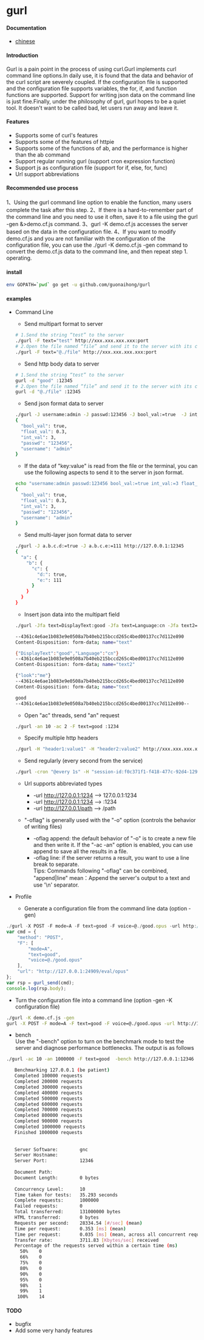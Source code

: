# gurl

#### Documentation
* [chinese](./README.md)

#### Introduction
Gurl is a pain point in the process of using curl.Gurl implements curl command line options.In daily use, it is found that the data and behavior of the curl script are severely coupled. If the configuration file is supported and the configuration file supports variables, the for, if, and function functions are supported. Support for writing json data on the command line is just fine.Finally, under the philosophy of gurl, gurl hopes to be a quiet tool. It doesn't want to be called bad, let users run away and leave it.

#### Features
- Supports some of curl's features
- Supports some of the features of httpie
- Supports some of the functions of ab, and the performance is higher than the ab command
- Support regular running gurl (support cron expression function)
- Support js as configuration file (support for if, else, for, func)
- Url support abbreviations

#### Recommended use process
1、Using the gurl command line option to enable the function, many users complete the task after this step.
2、If there is a hard-to-remember part of the command line and you need to use it often, save it to a file using the gurl -gen &>demo.cf.js command.
3、gurl -K demo.cf.js accesses the server based on the data in the configuration file.
4、If you want to modify demo.cf.js and you are not familiar with the configuration of the configuration file, you can use the ./gurl -K demo.cf.js -gen command to convert the demo.cf.js data to the command line, and then repeat step 1. operating.

#### install
```bash
env GOPATH=`pwd` go get -u github.com/guonaihong/gurl
```

#### examples
* Command Line
  * Send multipart format to server
  ```bash
  # 1.Send the string “test” to the server
  ./gurl -F text="test" http://xxx.xxx.xxx.xxx:port
  # 2.Open the file named “file” and send it to the server with its contents
  ./gurl -F text="@./file" http://xxx.xxx.xxx.xxx:port
  ```
  * Send http body data to server
  ```bash
  # 1.Send the string “test” to the server
  gurl -d "good" :12345
  # 2.Open the file named “file” and send it to the server with its contents
  gurl -d "@./file" :12345
  ```
  * Send json format data to server
  ```bash
  ./gurl -J username:admin -J passwd:123456 -J bool_val:=true  -J int_val:=3 -J float_val:=0.3 http://127.0.0.1:12345
  {
    "bool_val": true,
    "float_val": 0.3,
    "int_val": 3,
    "passwd": "123456",
    "username": "admin"
  }

  ```
  * If the data of "key:value" is read from the file or the terminal, you can use the following aspects to send it to the server in json format.
  ```bash
  echo "username:admin passwd:123456 bool_val:=true int_val:=3 float_val:=0.3"|xargs -d' ' -I {} echo -J {}|xargs ./gurl -url :12345
  {
    "bool_val": true,
    "float_val": 0.3,
    "int_val": 3,
    "passwd": "123456",
    "username": "admin"
  }
  ```
  * Send multi-layer json format data to server
  ```bash
  ./gurl -J a.b.c.d:=true -J a.b.c.e:=111 http://127.0.0.1:12345
  {
    "a": {
      "b": {
        "c": {
          "d:": true,
          "e:": 111
        }
      }
    }
  }

  ```
  * Insert json data into the multipart field

  ```bash
  ./gurl -Jfa text=DisplayText:good -Jfa text=Language:cn -Jfa text2=look:me -F text=good :12345

  --4361c4e6ae1b083e9e0508a7b40eb215bccd265c4bed00137cc7d112e890
  Content-Disposition: form-data; name="text"

  {"DisplayText":"good","Language":"cn"}
  --4361c4e6ae1b083e9e0508a7b40eb215bccd265c4bed00137cc7d112e890
  Content-Disposition: form-data; name="text2"

  {"look":"me"}
  --4361c4e6ae1b083e9e0508a7b40eb215bccd265c4bed00137cc7d112e890
  Content-Disposition: form-data; name="text"

  good
  --4361c4e6ae1b083e9e0508a7b40eb215bccd265c4bed00137cc7d112e890--
  ```
  * Open "ac" threads, send "an" request

  ```bash
  ./gurl -an 10 -ac 2 -F text=good :1234
  ```
  * Specify multiple http headers

  ```bash
  ./gurl -H "header1:value1" -H "header2:value2" http://xxx.xxx.xxx.xxx:port
  ```
  * Send regularly (every second from the service)

  ```bash
  ./gurl -cron "@every 1s" -H "session-id:f0c371f1-f418-477c-92d4-129c16c8e4d5" http://127.0.0.1:12345/asr/result
  ```
  * Url supports abbreviated types
    * -url http://127.0.0.1:1234 --> 127.0.0.1:1234
    * -url http://127.0.0.1:1234 --> :1234
    * -url http://127.0.0.1/path --> /path

  * "-oflag" is generally used with the "-o" option (controls the behavior of writing files)

    * -oflag append: the default behavior of "-o" is to create a new file and then write it. If the "-ac -an" option is enabled, you can use append to save all the results in a file.
    * -oflag line: if the server returns a result, you want to use a line break to separate.  
    Tips: Commands following "-oflag" can be combined,
     "append|line" mean：Append the server's output to a text and use '\n' separator.
 * Profile
   * Generate a configuration file from the command line data (option -gen)

  ```js
  ./gurl -X POST -F mode=A -F text=good -F voice=@./good.opus -url http://127.0.0.1:24909/eval/opus -gen &>demo.cf.js 
  var cmd = {
      "method": "POST",
      "F": [
          "mode=A",
          "text=good",
          "voice=@./good.opus"
      ],
      "url": "http://127.0.0.1:24909/eval/opus"
  };
  var rsp = gurl_send(cmd);
  console.log(rsp.body);
  ```
  * Turn the configuration file into a command line (option -gen -K configuration file)
  ```bash
  ./gurl -K demo.cf.js -gen
  gurl -X POST -F mode=A -F text=good -F voice=@./good.opus -url http://127.0.0.1:24909/eval/opus
  ```
 * bench  
 Use the "-bench" option to turn on the benchmark mode to test the server and diagnose performance bottlenecks. The output is as follows

 ```bash
 ./gurl -ac 10 -an 1000000 -F text=good  -bench http://127.0.0.1:12346 
 
    Benchmarking 127.0.0.1 (be patient)
    Completed 100000 requests
    Completed 200000 requests
    Completed 300000 requests
    Completed 400000 requests
    Completed 500000 requests
    Completed 600000 requests
    Completed 700000 requests
    Completed 800000 requests
    Completed 900000 requests
    Completed 1000000 requests
    Finished 1000000 requests
    
    
    Server Software:        gnc
    Server Hostname:        
    Server Port:            12346
    
    Document Path:          
    Document Length:        0 bytes
    
    Concurrency Level:      10
    Time taken for tests:   35.293 seconds
    Complete requests:      1000000
    Failed requests:        0
    Total transferred:      131000000 bytes
    HTML transferred:       0 bytes
    Requests per second:    28334.54 [#/sec] (mean)
    Time per request:       0.353 [ms] (mean)
    Time per request:       0.035 [ms] (mean, across all concurrent requests)
    Transfer rate:          3711.83 [Kbytes/sec] received
    Percentage of the requests served within a certain time (ms)
      50%    0
      66%    0
      75%    0
      80%    0
      90%    0
      95%    0
      98%    1
      99%    1
     100%    14

 ```
#### TODO
* bugfix
* Add some very handy features
